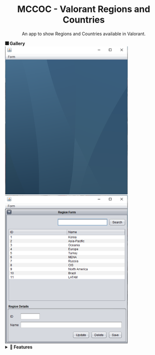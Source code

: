 <h1 align="center">MCCOC - Valorant Regions and Countries</h1>
<p align="center">An app to show Regions and Countries available in Valorant.</p>

<summary>
<b>🎆 Gallery</b>
</summary>
<img src="./JDBC/JDBC-Screenshots/home.png" width="393" height="473"/>
<img src="./JDBC/JDBC-Screenshots/region.png" width="393" height="473"/>
<details>
<summary>
<b>🚀 Features</b>
</summary>

- [x] Show all regions available in Valorant
  - [x] Add region
  - [x] Update region
  - [x] Delete region  
- [x] Show all countries in Selected Regions
  - [x] Add country
  - [x] Update country
  - [x] Delete country  
</details>


